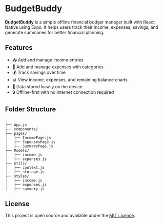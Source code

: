 # BudgetBuddy

**BudgetBuddy** is a simple offline financial budget manager built with React Native using Expo. It helps users track their income, expenses, savings, and generate summaries for better financial planning.

## Features

- 📥 Add and manage income entries
- 💸 Add and manage expenses with categories
- 💰 Track savings over time
- 📊 View income, expenses, and remaining balance charts
- 💾 Data stored locally on the device
- 🔒 Offline-first with no internet connection required

## Folder Structure

```
.
├── App.js
├── components/
├── pages/
│   ├── IncomePage.js
│   ├── ExpensesPage.js
│   ├── SummaryPage.js
├── Models/
│   ├── income.js
│   ├── expenses.js
├── utils/
│   ├── context.js
│   ├── storage.js
├── styles/
│   ├── income.js
│   ├── expenses.js
│   ├── summary.js
```

## License

This project is open source and available under the [MIT License](LICENSE).
